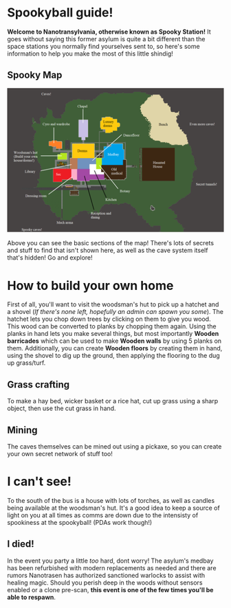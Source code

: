 # Spookyball guide!

**Welcome to Nanotransylvania, otherwise known as Spooky Station!** It goes without saying this former asylum is quite a bit different than the space stations you normally find yourselves sent to, so here's some information to help you make the most of this little shindig!

## Spooky Map

![#Map](/citadel-wiki/main/guides/images/map.png)

Above you can see the basic sections of the map! There's lots of secrets and stuff to find that isn't shown here, as well as the cave system itself that's hidden! Go and explore!

# How to build your own home

First of all, you'll want to visit the woodsman's hut to pick up a hatchet and a shovel (<i>If there's none left, hopefully an admin can spawn you some</i>). The hatchet lets you chop down trees by clicking on them to give you wood. This wood can be converted to planks by chopping them again. Using the planks in hand lets you make several things, but most importantly <b>Wooden barricades</b> which can be used to make <b> Wooden walls</b> by using 5 planks on them. Additionally, you can create <b>Wooden floors</b> by creating them in hand, using the shovel to dig up the ground, then applying the flooring to the dug up grass/turf.

## Grass crafting

To make a hay bed, wicker basket or a rice hat, cut up grass using a sharp object, then use the cut grass in hand.

## Mining

The caves themselves can be mined out using a pickaxe, so you can create your own secret network of stuff too!

# I can't see!

To the south of the bus is a house with lots of torches, as well as candles being available at the woodsman's hut. It's a good idea to keep a source of light on you at all times as comms are down due to the intensisty of spookiness at the spookyball! (PDAs work though!)

## I died!

In the event you party a little _too_ hard, dont worry! The asylum's medbay has been refurbished with modern replacements as needed and there are rumors Nanotrasen has authorized sanctioned warlocks to assist with healing magic. Should you perish deep in the woods without sensors enabled or a clone pre-scan, **this event is one of the few times you'll be able to respawn**. 
